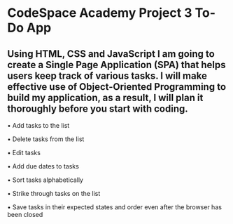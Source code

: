 # **CodeSpace Academy Project 3 To-Do App**
 

  ## Using  HTML, CSS and JavaScript I am going to create a Single Page Application (SPA) that helps users keep track of various tasks. I will make effective use of Object-Oriented Programming to build my application, as a result, I will plan it thoroughly before you start with coding.




  

• Add tasks to the list

• Delete tasks from the list

• Edit tasks

• Add due dates to tasks

• Sort tasks alphabetically

• Strike through tasks on the list

• Save tasks in their expected states and order even after the browser has been closed

 

